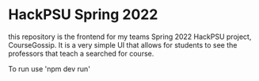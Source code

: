 # HackPSU Spring 2022

this repository is the frontend for my teams Spring 2022 HackPSU project, CourseGossip. It is a very simple UI that allows for students to see the professors that teach a searched for course.

To run use 'npm dev run'
